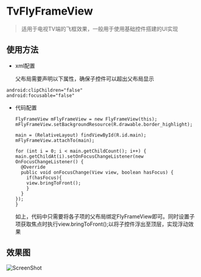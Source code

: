 # TvFlyFrameView

> 适用于电视TV端的飞框效果，一般用于使用基础控件搭建的UI实现

## 使用方法

- xml配置

  父布局需要声明以下属性，确保子控件可以超出父布局显示

```
android:clipChildren="false"
android:focusable="false"
```

- 代码配置

  ```
  FlyFrameView mFlyFrameView = new FlyFrameView(this);
  mFlyFrameView.setBackgroundResource(R.drawable.border_highlight);

  main = (RelativeLayout) findViewById(R.id.main);
  mFlyFrameView.attachTo(main);

  for (int i = 0; i < main.getChildCount(); i++) {
  main.getChildAt(i).setOnFocusChangeListener(new OnFocusChangeListener() {
    @Override
    public void onFocusChange(View view, boolean hasFocus) {
      if(hasFocus){
      view.bringToFront();
      }
    }
  });
  }
  ```

  如上，代码中只需要将各子项的父布局绑定FlyFrameView即可。同时设置子项获取焦点时执行view.bringToFront();以将子控件浮出至顶层，实现浮动效果



## 效果图

![ScreenShot](https://github.com/SmartArvin/TvFlyFrameView/blob/master/screenshot/screenshot.gif)

